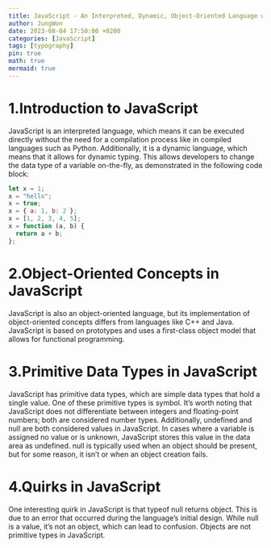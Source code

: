```yaml
---
title: JavaScript - An Interpreted, Dynamic, Object-Oriented Language with Primitive Types
author: JungWon
date: 2023-08-04 17:50:00 +0200
categories: [JavaScript]
tags: [typography]
pin: true
math: true
mermaid: true
---
```


# 1.Introduction to JavaScript

JavaScript is an interpreted language, which means it can be executed directly without the need for a compilation process like in compiled languages such as Python. Additionally, it is a dynamic language, which means that it allows for dynamic typing. This allows developers to change the data type of a variable on-the-fly, as demonstrated in the following code block:

```javascript
let x = 1;
x = "hello";
x = true;
x = { a: 1, b: 2 };
x = [1, 2, 3, 4, 5];
x = function (a, b) {
  return a + b;
};
```

# 2.Object-Oriented Concepts in JavaScript

JavaScript is also an object-oriented language, but its implementation of object-oriented concepts differs from languages like C++ and Java. JavaScript is based on prototypes and uses a first-class object model that allows for functional programming.

# 3.Primitive Data Types in JavaScript

JavaScript has primitive data types, which are simple data types that hold a single value. One of these primitive types is symbol.
It’s worth noting that JavaScript does not differentiate between integers and floating-point numbers;
both are considered number types. Additionally, undefined and null are both considered values in JavaScript.
In cases where a variable is assigned no value or is unknown, JavaScript stores this value in the data area as undefined.
null is typically used when an object should be present, but for some reason, it isn’t or when an object creation fails.

# 4.Quirks in JavaScript

One interesting quirk in JavaScript is that typeof null returns object. This is due to an error that occurred during the language’s initial design. While null is a value, it’s not an object, which can lead to confusion. Objects are not primitive types in JavaScript.
